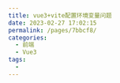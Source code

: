 ```yaml
---
title: vue3+vite配置环境变量问题
date: 2023-02-27 17:02:15
permalink: /pages/7bbcf8/
categories:
  - 前端
  - Vue3
tags:
  - 
---
```

[](https://blog.csdn.net/weixin_45547638/article/details/127277857)